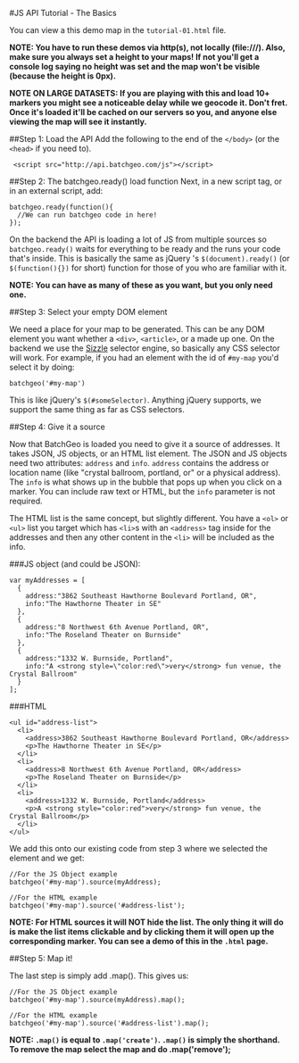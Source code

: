 #JS API Tutorial - The Basics

You can view a this demo map in the `tutorial-01.html` file.

**NOTE: You have to run these demos via http(s), not locally (file:///). Also, make sure you always set a height to your maps! If not you'll get a console log saying no height was set and the map won't be visible (because the height is 0px).**

**NOTE ON LARGE DATASETS: If you are playing with this and load 10+ markers you might see a noticeable delay while we geocode it. Don't fret. Once it's loaded it'll be cached on our servers so you, and anyone else viewing the map will see it instantly.**

##Step 1: Load the API
Add the following to the end of the `</body>` (or the `<head>` if you need to).

     <script src="http://api.batchgeo.com/js"></script>


##Step 2: The batchgeo.ready() load function
Next, in a new script tag, or in an external script, add:

    batchgeo.ready(function(){
      //We can run batchgeo code in here!
    });
    
On the backend the API is loading a lot of JS from multiple sources so `batchgeo.ready()` waits for everything to be ready and the runs your code that's inside. This is basically the same as jQuery 's `$(document).ready()` (or `$(function(){})` for short) function for those of you who are familiar with it.
    
**NOTE: You can have as many of these as you want, but you only need one.**

##Step 3: Select your empty DOM element

We need a place for your map to be generated. This can be any DOM element you want whether a `<div>`, `<article>`, or a made up one. On the backend we use the [Sizzle](http://sizzlejs.com) selector engine, so basically any CSS selector will work. For example, if you had an element with the id of `#my-map` you'd select it by doing:

    batchgeo('#my-map')


This is like jQuery's `$(#someSelector)`. Anything jQuery supports, we support the same thing as far as CSS selectors.

##Step 4: Give it a source

Now that BatchGeo is loaded you need to give it a source of addresses. It takes JSON, JS objects, or an HTML list element. The JSON and JS objects need two attributes: `address` and `info`. `address` contains the address or location name (like "crystal ballroom, portland, or" or a physical address). The `info` is what shows up in the bubble that pops up when you click on a marker. You can include raw text or HTML, but the `info` parameter is not required.

The HTML list is the same concept, but slightly different. You have a `<ol>` or `<ul>` list you target which has `<li>`s with an `<address>` tag inside for the addresses and then any other content in the `<li>` will be included as the info.

###JS object (and could be JSON):

    var myAddresses = [
      {
        address:"3862 Southeast Hawthorne Boulevard Portland, OR",
        info:"The Hawthorne Theater in SE"
      },
      {
        address:"8 Northwest 6th Avenue Portland, OR",
        info:"The Roseland Theater on Burnside"
      },
      {
        address:"1332 W. Burnside, Portland",
        info:"A <strong style=\"color:red\">very</strong> fun venue, the Crystal Ballroom"
      }
    ];

###HTML

    <ul id="address-list">
      <li>
        <address>3862 Southeast Hawthorne Boulevard Portland, OR</address>
        <p>The Hawthorne Theater in SE</p>
      </li>
      <li>
        <address>8 Northwest 6th Avenue Portland, OR</address>
        <p>The Roseland Theater on Burnside</p>
      </li>
      <li>
        <address>1332 W. Burnside, Portland</address>
        <p>A <strong style="color:red">very</strong> fun venue, the Crystal Ballroom</p>
      </li>
    </ul>
    

We add this onto our existing code from step 3 where we selected the element and we get:

    //For the JS Object example
    batchgeo('#my-map').source(myAddress);
    
    //For the HTML example
    batchgeo('#my-map').source('#address-list');

**NOTE: For HTML sources it will NOT hide the list. The only thing it will do is make the list items clickable and by clicking them it will open up the corresponding marker. You can see a demo of this in the `.html` page.**

##Step 5: Map it!

The last step is simply add .map(). This gives us:

    //For the JS Object example
    batchgeo('#my-map').source(myAddress).map();
    
    //For the HTML example
    batchgeo('#my-map').source('#address-list').map(); 

**NOTE: `.map()` is equal to `.map('create')`. `.map()` is simply the shorthand. To remove the map select the map and do .map('remove');**